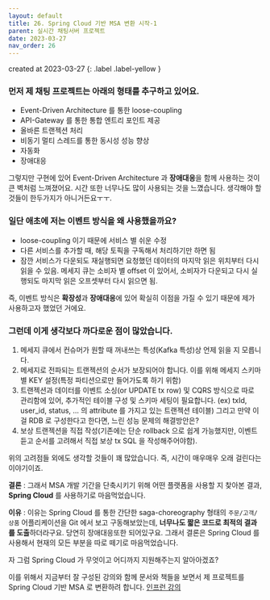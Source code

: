 ```yaml
---
layout: default
title: 26. Spring Cloud 기반 MSA 변환 시작-1
parent: 실시간 채팅서버 프로젝트
date: 2023-03-27
nav_order: 26
---
```

created at 2023-03-27
{: .label .label-yellow }

### **먼저 제 채팅 프로젝트는 아래의 형태를 추구하고 있어요.**
* Event-Driven Architecture 를 통한 loose-coupling
* API-Gateway 를 통한 통합 엔트리 포인트 제공
* 올바른 트랜젝션 처리
* 비동기 멀티 스레드를 통한 동시성 성능 향상
* 자동화
* 장애대응

그렇지만 구현에 있어 Event-Driven Architecture 과 **장애대응**을 함께 사용하는 것이 큰 벽처럼 느껴졌어요. 시간 또한 너무나도 많이 사용되는 것을 느꼈습니다. 생각해야 할 것들이 한두가지가 아니거든요ㅜㅜ.

### **일단 애초에 저는 이벤트 방식을 왜 사용했을까요?**
* loose-coupling 이기 때문에 서비스 별 쉬운 수정
* 다른 서비스를 추가할 때, 해당 토픽을 구독해서 처리하기만 하면 됨
* 잠깐 서비스가 다운되도 재실행되면 요청했던 데이터의 마지막 읽은 위치부터 다시 읽을 수 있음. 메세지 큐는 소비자 별 offset 이 있어서, 소비자가 다운되고 다시 실행되도 마지막 읽은 오프셋부터 다시 읽으면 됨.

즉, 이벤트 방식은 **확장성**과 **장애대응**에 있어 확실히 이점을 가질 수 있기 때문에 제가 사용하고자 했었던 거에요.

### **그런데 이게 생각보다 까다로운 점이 많았습니다.**
1. 메세지 큐에서 컨슈머가 원할 때 꺼내쓰는 특성(Kafka 특성)상 언제 읽을 지 모릅니다.
2. 메세지로 전파되는 트랜젝션의 순서가 보장되어야 합니다. 이를 위해 메세지 스키마 별 KEY 설정(특정 파티션으로만 들어가도록 하기 위함)
3. 트랜젝션과 데이터를 이벤트 소싱(or UPDATE tx row) 및 CQRS 방식으로 따로 관리함에 있어, 추가적인 테이블 구성 및 스키마 세팅이 필요합니다. (ex) txId, user_id, status, ... 의 attribute 를 가지고 있는 트랜젝션 테이블) 그리고 만약 이걸 RDB 로 구성한다고 한다면, 느린 성능 문제의 해결방안은?
4. 보상 트랜젝션을 직접 작성(기존에는 단순 rollback 으로 쉽게 가능했지만, 이벤트 듣고 순서를 고려해서 직접 보상 tx SQL 을 작성해주어야함).

위의 고려점들 외에도 생각할 것들이 꽤 많았습니다. 즉, 시간이 매우매우 오래 걸린다는 이야기이죠.

**결론** : 그래서 MSA 개발 기간을 단축시키기 위해 어떤 플랫폼을 사용할 지 찾아본 결과, **Spring Cloud** 를 사용하기로 마음먹었습니다.

**이유** : 이유는 Spring Cloud 를 통한 간단한 saga-choreography 형태의 `주문/고객/상품` 어플리케이션을 Git 에서 보고 구동해보았는데, **너무나도 짧은 코드로 최적의 결과를 도출**하더라구요. 당연히 장애대응또한 되어있구요. 그래서 결론은 Spring Cloud 를 사용해서 현재의 모든 부분을 따로 떼기로 마음먹었습니다.

자 그럼 Spring Cloud 가 무엇이고 어디까지 지원해주는지 알아아겠죠?

이를 위해서 지금부터 잘 구성된 강의와 함께 문서와 책들을 보면서 제 프로젝트를 Spring Cloud 기반 MSA 로 변환하려 합니다. [인프런 강의](https://www.inflearn.com/course/스프링-클라우드-마이크로서비스/dashboard)